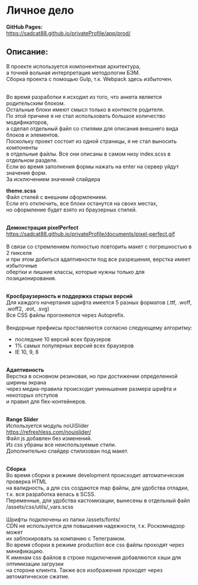 # Личное дело

**GitHub Pages:**<br>
https://sadcat88.github.io/privateProfile/app/prod/<br>

## Описание:

В проекте используется компонентная архитектура, <br>
а точней вольная интерпретация методологии БЭМ. <br>
Сборка проекта с помощью Gulp, т.к. Webpack здесь избыточен. <br>

<br>
Во время разработки я исходил из того, что анкета является родительским блоком.<br>
Остальные блоки имеют смысл только в контексте родителя. <br>
По этой причине я не стал использовать большое количество модификаторов, <br>
а сделал отдельный файл со стилями для описания внешнего вида блоков и элементов.<br>
Поскольку проект состоит из одной страницы, я не стал выносить компоненты <br>
в отдельные файлы. Все они описаны в самом низу index.scss в отдельном разделе.<br>
Если во время заполнения формы нажать на enter на сервер уйдут значения форм. <br>
За исключением значений слайдера
<br>

**theme.scss**
<br>
Файл стилей с внешним оформлением.<br>
Если его отключить, все блоки останутся на своих местах, <br>
но оформление будет взято из браузерных стилей.
<br>
<br>

**Демонстрация pixelPerfect** <br>
https://sadcat88.github.io/privateProfile/documents/pixel-perfect.gif <br>
<br>
В связи со стремлением полностью повторить макет с погрешностью в 2 пикселя<br>
и при этом добиться адаптивности под все разрешения, верстка имеет избыточные <br>
обертки и лишние классы, которые нужны только для позиционирования.
<br>
<br>

**Кросбраузерность и поддержка старых версий** <br>
Для каждого начертания шрифта имеется 5 разных форматов (.ttf, .woff, .woff2, .eot, .svg)<br>
Все CSS файлы прогоняются через Autoprefix. <br>
<br>
Вендорные префиксы проставляются согласно следующему алгоритму:

- последние 10 версий всех браузеров
- 1% самых популярных версий всех браузеров
- IE 10, 9, 8
  <br>
  <br>

**Адаптивность** <br>
Верстка в основном резиновая, но при достижении определенной ширины экрана <br>
через медиа-правила происходит уменьшение размера шрифта и некоторых отступов <br>
и правил для flex-контейнеров.
<br>
<br>

**Range Slider**<br>
Используется модуль noUiSlider <br>
https://refreshless.com/nouislider/ <br>
Файл js добавлен без изменений. <br>
Из css убраны все неиспользуемые стили. <br>
Дополнительно слайдер стилизован под макет.
<br>
<br>

**Сборка** <br>
Во время сборки в режиме development происходит автоматическая проверка HTML <br>
на валидность, а для css создаются map файлы, для удобства отладки, <br>
т.к. вся разработка велась в SCSS.
<br>
Переменные, для удобства кастомизации, вынесены в отдельный файл <br>
/assets/css/utils/\_vars.scss <br>
<br>
Шрифты подключены из папки /assets/fonts/ <br>
CDN не используется для повышения надежности, т.к. Роскомнадзор может <br>
их заблокировать за компанию с Телеграмом.
<br>
Во время сборки в режиме production все css файлы проходят через минификацию. <br>
К именам css файлов в строке подключения добавляются хэши для оптимизации загрузки <br>
на стороне клиента. Также все изображения проходят через автоматическое сжатие. <br>
<br>
